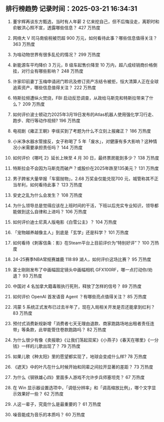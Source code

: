 
## 排行榜趋势 记录时间：2025-03-21 16:34:31
  
  1. 董宇辉再谈东方甄选，当时有人年薪 2 亿来挖自己，但不后悔没走，离职时和俞敏洪心照不宣，透露哪些信息？ 427 万热度
    
  2. 网络大 V 司马南偷税被罚超 900 万元，如何看待此事？哪些信息值得关注？ 363 万热度
    
  3. 为啥动物世界有很多乱伦的情况？ 299 万热度
    
  4. 新能源车平均降价 3 万元，B 级车起售价降至 10 万内，超八成经销商价格倒挂，对行业有哪些影响？ 248 万热度
    
  5. 许家印前妻丁玉梅申请闭门聆讯及修订资产冻结令被拒，恒大清算人正在全球追索资产，哪些信息值得关注？ 222 万热度
    
  6. 特斯拉频遭纵火焚烧，FBI 启动反恐调查，从政给马斯克和特斯拉带来了什么？ 209 万热度
    
  7. 如何评价波士顿动力2025年3月19日发布的Atlas机器人使用强化学习行走、跑步、爬行等动作视频? 196 万热度
    
  8. 电视剧《雍正王朝》李绂买到了考题为什么不立刻上报雍正？ 186 万热度
    
  9. 小米净水器水管接反，女子称喝了 5 年「废水」，对健康有多大影响？这种情况小米需要承担责任吗？ 144 万热度
    
  10. 如何评价《哪吒 2》延长上映至 4 月 30 日，最终票房能到多少？ 138 万热度
    
  11. 特斯拉会不会因为马斯克而破产？或股价在2025年跌至135美元？ 131 万热度
    
  12. 男子跨省大量举报「车窗抛物」，2.68 万奖金仅能兑现700 元，城管称其不正当牟利，如何看待此事？ 123 万热度
    
  13. 安史之乱为什么会发生？ 108 万热度
    
  14. 为什么领导总是觉得应该在上班时间的干活，下班以后充实专业知识，领导都能做到这么自律和上进吗？ 106 万热度
    
  15. 如何评价迪士尼真人版电影《白雪公主》？ 104 万热度
    
  16. 「宠物越养越像主人」到底是「玄学」还是科学？ 101 万热度
    
  17. 如何看待《刺客信条：影》在Steam平台上目前评价为“特别好评”？ 100 万热度
    
  18. 24-25赛季NBA常规赛雄鹿 118:89 湖人，如何评价这场比赛？ 95 万热度
    
  19. 富士刚刚发布了中画幅固定镜头中画幅相机 GFX100RF，哪一点打动你/劝退？ 93 万热度
    
  20. 中国对 4 名加拿大籍毒贩执行死刑，释放了怎样的信号？ 89 万热度
    
  21. 如何评价 OpenAI 首发语音 Agent ？有哪些亮点值得关注？ 85 万热度
    
  22. 鸿蒙 5 系统正式发布已过去半年了，现在入局相关开发是否还能拿到红利？ 83 万热度
    
  23. 预付式消费新规新增「消费者七天无理由退款、商家跑路场地出租者责任连带」等条款，此举能管住卷款跑路吗？ 82 万热度
    
  24. 为什么很少有像《卖报歌》《让我们荡起双桨》《小燕子》《春天在哪里》《一分钱》一样的儿歌出现了？ 79 万热度
    
  25. 如果儿歌《种太阳》里的愿望都实现了，地球会变成什么样? 78 万热度
    
  26. 《遮天》中的叶凡在什么时候开始和同辈之间拉开显著的差距？ 73 万热度
    
  27. 为什么《钢铁雄心四》里面多人游戏不允许步兵师塞坦克？ 67 万热度
    
  28. 在 Win 显示器设置选项中，「调低分辨率」和「调高缩放比例」，哪个文字显示效果好一些？ 62 万热度
    
  29. 人这一辈子，究竟什么是最重要的？ 61 万热度
    
  30. 噪音能成为音乐的本质吗？ 60 万热度
    
